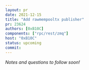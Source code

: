 ```yaml
---
layout: pr
date: 2021-12-15
title: "Add rawmempooltx publisher"
pr: 23624
authors: [0xB10C]
components: ["rpc/rest/zmq"]
host: "0xB10C"
status: upcoming
commit:
---
```


_Notes and questions to follow soon!_

<!-- TODO: Before meeting, add notes and questions
## Notes

## Questions
1. Did you review the PR? [Concept ACK, approach ACK, tested ACK, or NACK](https://github.com/bitcoin/bitcoin/blob/master/CONTRIBUTING.md#peer-review)?
-->


<!-- TODO: After meeting, uncomment and add meeting log between the irc tags
## Meeting Log

{% irc %}
{% endirc %}
-->
